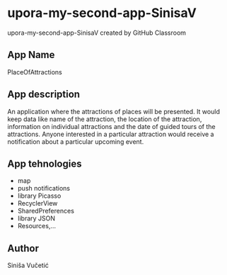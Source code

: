 # upora-my-second-app-SinisaV
upora-my-second-app-SinisaV created by GitHub Classroom

## App Name
PlaceOfAttractions

## App description
An application where the attractions of places will be presented. 
It would keep data like name of the attraction, the location of the attraction, information on individual attractions and the date of guided tours of the attractions. 
Anyone interested in a particular attraction would receive a notification about a particular upcoming event.

## App tehnologies
* map
* push notifications
* library Picasso
* RecyclerView
* SharedPreferences
* library JSON
* Resources,...

## Author
Siniša Vučetić
